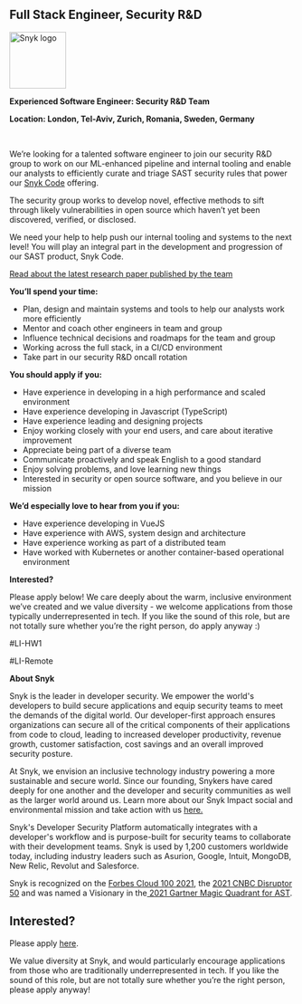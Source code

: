 Full Stack Engineer, Security R&D 
---

<img src="https://res.cloudinary.com/snyk/image/upload/v1537345894/press-kit/brand/logo-black.png" width="100" alt="Snyk logo" />

<p><strong>Experienced Software Engineer: Security R&amp;D Team</strong></p>
<p><strong>Location: London, Tel-Aviv, Zurich, Romania, Sweden, Germany</strong></p>
<p>&nbsp;</p>
<p><span style="font-weight: 400;">We’re looking for a talented software engineer to join our security R&amp;D group to work on our ML-enhanced pipeline and internal tooling and enable our analysts to efficiently curate and triage SAST security rules that power our </span><a href="https://snyk.io/blog/developer-first-sast-with-snyk-code/"><span style="font-weight: 400;">Snyk Code</span></a><span style="font-weight: 400;"> offering.&nbsp;</span></p>
<p><span style="font-weight: 400;">The security group works to develop novel, effective methods to sift through likely vulnerabilities in open source which haven’t yet been discovered, verified, or disclosed.&nbsp;</span></p>
<p><span style="font-weight: 400;">We need your help to help push our internal tooling and systems to the next level! You will play an integral part in the development and progression of our SAST product, Snyk Code.</span></p>
<p><a href="https://snyk.io/blog/remediate-javascript-type-confusion-bypassed-input-validation/"><span style="font-weight: 400;">Read about the latest research paper published by the team</span></a></p>
<p><strong>You’ll spend your time:</strong></p>
<ul>
<li style="font-weight: 400;"><span style="font-weight: 400;">Plan, design and maintain systems and tools to help our analysts work more efficiently</span></li>
<li style="font-weight: 400;"><span style="font-weight: 400;">Mentor and coach other engineers in team and group</span></li>
<li style="font-weight: 400;"><span style="font-weight: 400;">Influence technical decisions and roadmaps for the team and group</span></li>
<li style="font-weight: 400;"><span style="font-weight: 400;">Working across the full stack, in a CI/CD environment</span></li>
<li style="font-weight: 400;"><span style="font-weight: 400;">Take part in our security R&amp;D oncall rotation</span></li>
</ul>
<p><strong>You should apply if you:</strong></p>
<ul>
<li style="font-weight: 400;"><span style="font-weight: 400;">Have experience in developing in a high performance and scaled environment</span></li>
<li style="font-weight: 400;"><span style="font-weight: 400;">Have experience developing in Javascript (TypeScript)</span></li>
<li style="font-weight: 400;"><span style="font-weight: 400;">Have experience leading and designing projects</span></li>
<li style="font-weight: 400;"><span style="font-weight: 400;">Enjoy working closely with your end users, and care about iterative improvement</span></li>
<li style="font-weight: 400;"><span style="font-weight: 400;">Appreciate being part of a diverse team</span></li>
<li style="font-weight: 400;"><span style="font-weight: 400;">Communicate proactively and speak English to a good standard</span></li>
<li style="font-weight: 400;"><span style="font-weight: 400;">Enjoy solving problems, and love learning new things</span></li>
<li style="font-weight: 400;"><span style="font-weight: 400;">Interested in security or open source software, and you believe in our mission</span></li>
</ul>
<p><strong>We’d especially love to hear from you if you:</strong></p>
<ul>
<li style="font-weight: 400;"><span style="font-weight: 400;">Have experience developing in VueJS</span></li>
<li style="font-weight: 400;"><span style="font-weight: 400;">Have experience with AWS, system design and architecture</span></li>
<li style="font-weight: 400;"><span style="font-weight: 400;">Have experience working as part of a distributed team</span></li>
<li style="font-weight: 400;"><span style="font-weight: 400;">Have worked with Kubernetes or another container-based operational environment</span></li>
</ul>
<p><strong>Interested?</strong></p>
<p><span style="font-weight: 400;">Please apply below! We care deeply about the warm, inclusive environment we’ve created and we value diversity - we welcome applications from those typically underrepresented in tech. If you like the sound of this role, but are not totally sure whether you’re the right person, do apply anyway :)</span></p>
<p>#LI-HW1</p>
<p>#LI-Remote</p><div class="content-conclusion"><p><strong>About Snyk</strong></p>
<p><span style="font-weight: 400;">Snyk is the leader in developer security. We empower the world's developers to build secure applications and equip security teams to meet the demands of the digital world. Our developer-first approach ensures organizations can secure all of the critical components of their applications from code to cloud, leading to increased developer productivity, revenue growth, customer satisfaction, cost savings and an overall improved security posture.&nbsp;</span></p>
<p><span style="font-weight: 400;">At Snyk, we envision an inclusive technology industry powering a more sustainable and secure world.</span> <span style="font-weight: 400;">Since our founding, Snykers have cared deeply for one another and the developer and security communities as well as the larger world around us. Learn more about our Snyk Impact social and environmental mission and take action with us </span><a href="https://snyk.io/about/snyk-impact/"><span style="font-weight: 400;">here.</span></a></p>
<p><span style="font-weight: 400;">Snyk's Developer Security Platform automatically integrates with a developer's workflow and is purpose-built for security teams to collaborate with their development teams. Snyk is used by 1,200 customers worldwide today, including industry leaders such as Asurion, Google, Intuit, MongoDB, New Relic, Revolut and Salesforce.</span></p>
<p><span style="font-weight: 400;">Snyk is recognized on the </span><a href="https://www.forbes.com/cloud100/#6f24b5ba5f94"><span style="font-weight: 400;">Forbes Cloud 100 2021</span></a><span style="font-weight: 400;">, the </span><a href="https://www.cnbc.com/2021/05/25/these-are-the-2021-cnbc-disruptor-50-companies.html"><span style="font-weight: 400;">2021 CNBC Disruptor 50</span></a><span style="font-weight: 400;"> and was named a Visionary in the</span><a href="https://snyk.io/blog/snyk-visionary-2021-gartner-magic-quadrant-for-ast/"><span style="font-weight: 400;"> 2021 Gartner Magic Quadrant for AST</span></a><span style="font-weight: 400;">.</span></p></div>

Interested?
---

Please apply [here](https://boards.greenhouse.io/snyk/jobs/5705082002#app).

We value diversity at Snyk, and would particularly encourage applications from those who are traditionally underrepresented in tech.
If you like the sound of this role, but are not totally sure whether you’re the right person, please apply anyway!
